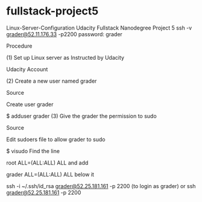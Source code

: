 # fullstack-project5

Linux-Server-Configuration
Udacity Fullstack Nanodegree Project 5 ssh -v grader@52.11.176.33 -p2200 password: grader

Procedure

(1) Set up Linux server as Instructed by Udacity

Udacity Account

(2) Create a new user named grader

Source

Create user grader

$ adduser grader
(3) Give the grader the permission to sudo

Source

Edit sudoers file to allow grader to sudo

$ visudo
Find the line

root ALL=(ALL:ALL) ALL
and add

grader ALL=(ALL:ALL) ALL
below it

ssh -i ~/.ssh/id_rsa grader@52.25.181.161 -p 2200 (to login as grader)
or ssh grader@52.25.181.161 -p 2200
